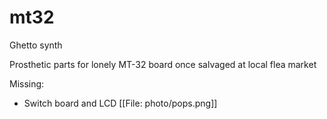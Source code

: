 # mt32
Ghetto synth

Prosthetic parts for lonely MT-32 board once salvaged at local flea market


Missing:
- Switch board and LCD
[[File: photo/pops.png]]
